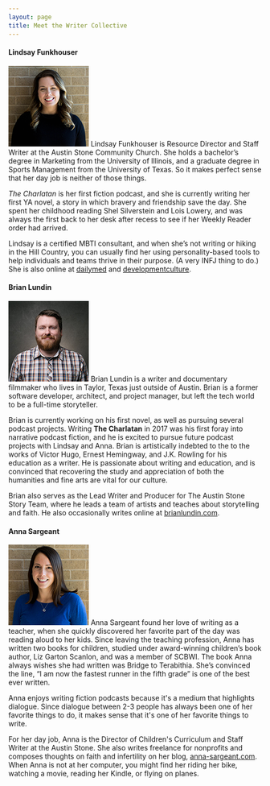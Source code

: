 ```yaml
---
layout: page
title: Meet the Writer Collective
---
```

#### Lindsay Funkhouser
<img src="/images/WC-2-square.png" class="bio-photo float-left" alt="Lindsay Funkhouser"> Lindsay Funkhouser is Resource Director and Staff Writer at the Austin Stone Community Church. She holds a bachelor’s degree in Marketing from the University of Illinois, and a graduate degree in Sports Management from the University of Texas. So it makes perfect sense that her day job is neither of those things.

*The Charlatan* is her first fiction podcast, and she is currently writing her first YA novel, a story in which bravery and friendship save the day. She spent her childhood reading Shel Silverstein and Lois Lowery, and was always the first back to her desk after recess to see if her Weekly Reader order had arrived.

Lindsay is a certified MBTI consultant, and when she’s not writing or hiking in the Hill Country, you can usually find her using personality-based tools to help individuals and teams thrive in their purpose. (A very INFJ thing to do.)
She is also online at [dailymed](http://dailymedblog.com) and [developmentculture](http://developmentculture.com).

#### Brian Lundin
<img src="/images/brian-lundin.jpg" class="bio-photo float-left" alt="Brian Lundin"> Brian Lundin is a writer and documentary filmmaker who lives in Taylor, Texas just outside of Austin. Brian is a former software developer, architect, and project manager, but left the tech world to be a full-time storyteller.

Brian is currently working on his first novel, as well as pursuing several podcast projects. Writing **The Charlatan** in 2017 was his first foray into narrative podcast fiction, and he is excited to pursue future podcast projects with Lindsay and Anna. Brian is artistically indebted to the to the works of Victor Hugo, Ernest Hemingway, and J.K. Rowling for his education as a writer. He is passionate about writing and education, and is convinced that recovering the study and appreciation of both the humanities and fine arts are vital for our culture.

Brian also serves as the Lead Writer and Producer for The Austin Stone Story Team, where he leads a team of artists and teaches about storytelling and faith. He also occasionally writes online at [brianlundin.com](http://brianlundin.com).

#### Anna Sargeant
<img src="/images/WC-1-square.png" class="bio-photo float-left" alt="Anna Sargeant">
Anna Sargeant found her love of writing as a teacher, when she quickly discovered her favorite part of the day was reading aloud to her kids. Since leaving the teaching profession, Anna has written two books for children, studied under award-winning children’s book author, Liz Garton Scanlon, and was a member of SCBWI. The book Anna always wishes she had written was Bridge to Terabithia. She’s convinced the line, “I am now the fastest runner in the fifth grade” is one of the best ever written.

Anna enjoys writing fiction podcasts because it's a medium that highlights dialogue. Since dialogue between 2-3 people has always been one of her favorite things to do, it makes sense that it's one of her favorite things to write.

For her day job, Anna is the Director of Children's Curriculum and Staff Writer at the Austin Stone. She also writes freelance for nonprofits and composes thoughts on faith and infertility on her blog, [anna-sargeant.com](http://anna-sargeant.com). When Anna is not at her computer, you might find her riding her bike, watching a movie, reading her Kindle, or flying on planes.
